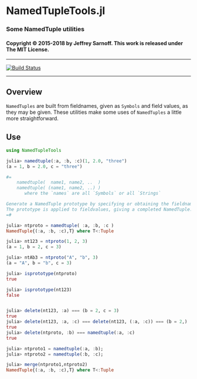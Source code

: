 # NamedTupleTools.jl
### Some NamedTuple utilities


#### Copyright © 2015-2018 by Jeffrey Sarnoff. This work is released under The MIT License.

-----


[![Build Status](https://travis-ci.org/JeffreySarnoff/NamedTupleTools.jl.svg?branch=master)](https://travis-ci.org/JeffreySarnoff/NamedTupleTools.jl)

-----

## Overview

`NamedTuples` are built from fieldnames, given as `Symbols` and field values, as they may be given.
These utilities make some uses of `NamedTuples` a little more straightforward.  


## Use
```julia
using NamedTupleTools

julia> namedtuple(:a, :b, :c)(1, 2.0, "three")
(a = 1, b = 2.0, c = "three")

#=
    namedtuple(  name1, name2, ..  )
    namedtuple( (name1, name2, ..) )
       where the `names` are all `Symbols` or all `Strings`

Generate a NamedTuple prototype by specifying or obtaining the fieldnames.
The prototype is applied to fieldvalues, giving a completed NamedTuple.
=#

julia> ntproto = namedtuple( :a, :b, :c )
NamedTuple{(:a, :b, :c),T} where T<:Tuple

julia> nt123 = ntproto(1, 2, 3)
(a = 1, b = 2, c = 3)

julia> ntAb3 = ntproto("A", "b", 3)
(a = "A", b = "b", c = 3)

julia> isprototype(ntproto)
true

julia> isprototype(nt123)
false


julia> delete(nt123, :a) === (b = 2, c = 3)
true
julia> delete(nt123, :a, :c) === delete(nt123, (:a, :c)) === (b = 2,)
true
julia> delete(ntproto, :b) === namedtuple(:a, :c)
true

julia> ntproto1 = namedtuple(:a, :b);
julia> ntproto2 = namedtuple(:b, :c);

julia> merge(ntproto1,ntproto2)
NamedTuple{(:a, :b, :c),T} where T<:Tuple
```

